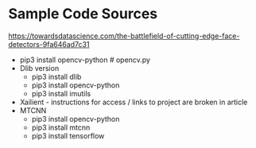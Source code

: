 # Sample Code Sources
  https://towardsdatascience.com/the-battlefield-of-cutting-edge-face-detectors-9fa646ad7c31
  - pip3 install opencv-python   # opencv.py
  - Dlib version
    + pip3 install dlib
    + pip3 install opencv-python
    + pip3 install imutils
  - Xailient  - instructions for access / links to project are broken in article
  - MTCNN
    + pip3 install opencv-python
    + pip3 install mtcnn
    + pip3 install tensorflow
     
